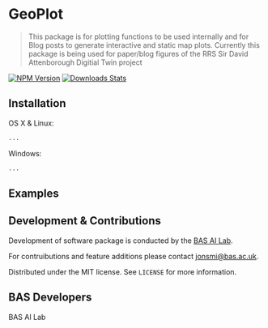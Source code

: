 # GeoPlot 
>This package is for plotting functions to be used internally and for Blog posts to generate interactive and static map plots. Currently this package is being used for paper/blog figures of the RRS Sir David Attenborough Digitial Twin project

[![NPM Version][npm-image]][npm-url] [![Downloads Stats][npm-downloads]][npm-url]

## Installation
OS X & Linux:
```sh
...
```

Windows:
```sh
...
```

## Examples


## Development & Contributions
Development of software package is conducted by the [BAS AI Lab](https://www.bas.ac.uk/team/science-teams/ai-lab/).

For contruibutions and feature additions please contact [jonsmi@bas.ac.uk](jonsmi@bas.ac.uk).

Distributed under the MIT license. See ``LICENSE`` for more information.


## BAS Developers
BAS AI Lab



<!-- Markdown link & img dfn's -->
[npm-image]: https://img.shields.io/npm/v/datadog-metrics.svg?style=flat-square
[npm-url]: https://npmjs.org/package/datadog-metrics
[npm-downloads]: https://img.shields.io/npm/dm/datadog-metrics.svg?style=flat-square
[travis-image]: https://img.shields.io/travis/dbader/node-datadog-metrics/master.svg?style=flat-square
[travis-url]: https://travis-ci.org/dbader/node-datadog-metrics
[wiki]: https://github.com/yourname/yourproject/wiki
